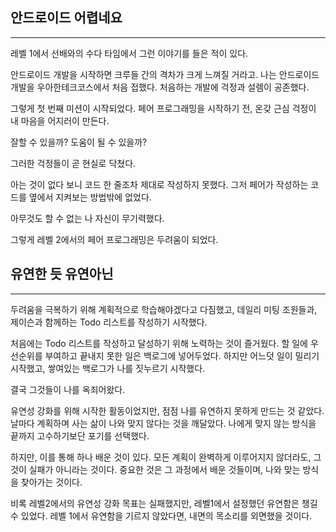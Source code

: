 ## 안드로이드 어렵네요

---

레벨 1에서 선배와의 수다 타임에서 그런 이야기를 들은 적이 있다.

안드로이드 개발을 시작하면 크루들 간의 격차가 크게 느껴질 거라고.
나는 안드로이드 개발을 우아한테크코스에서 처음 접했다. 처음하는 개발에 걱정과 설렘이 공존했다.

그렇게 첫 번째 미션이 시작되었다.
페어 프로그래밍을 시작하기 전, 온갖 근심 걱정이 내 마음을 어지러이 만든다.

잘할 수 있을까? 도움이 될 수 있을까?

그러한 걱정들이 곧 현실로 닥쳤다.

아는 것이 없다 보니 코드 한 줄조차 제대로 작성하지 못했다. 그저 페어가 작성하는 코드를 옆에서 지켜보는 방법밖에 없었다.

아무것도 할 수 없는 나 자신이 무기력했다.

그렇게 레벨 2에서의 페어 프로그래밍은 두려움이 되었다.

## 유연한 듯 유연아닌

---

두려움을 극복하기 위해 계획적으로 학습해야겠다고 다짐했고, 데일리 미팅 조원들과, 제이슨과 함께하는 Todo 리스트를 작성하기 시작했다.

처음에는 Todo 리스트를 작성하고 달성하기 위해 노력하는 것이 즐거웠다.
할 일에 우선순위를 부여하고 끝내지 못한 일은 백로그에 넣어두었다.
하지만 어느덧 일이 밀리기 시작했고, 쌓여있는 백로그가 나를 짓누르기 시작했다.

결국 그것들이 나를 옥죄어왔다.

유연성 강화를 위해 시작한 활동이었지만, 점점 나를 유연하지 못하게 만드는 것 같았다.
날마다 계획하며 사는 삶이 나와 맞지 않다는 것을 깨달았다.
나에게 맞지 않는 방식을 끝까지 고수하기보단 포기를 선택했다.

하지만, 이를 통해 하나 배운 것이 있다. 모든 계획이 완벽하게 이루어지지 않더라도, 그것이 실패가 아니라는 것이다. 중요한 것은 그 과정에서 배운 것들이며, 나와 맞는 방식을 찾아가는 것이다.

비록 레벨2에서의 유연성 강화 목표는 실패했지만, 레벨1에서 설정했던 유연함은 챙길 수 있었다.
레벨 1에서 유연함을 기르지 않았다면, 내면의 목소리를 외면했을 것이다.